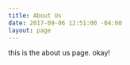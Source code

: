 ```yaml
---
title: About Us
date: 2017-09-06 12:51:00 -04:00
layout: page
---
```


this is the about us page. okay!